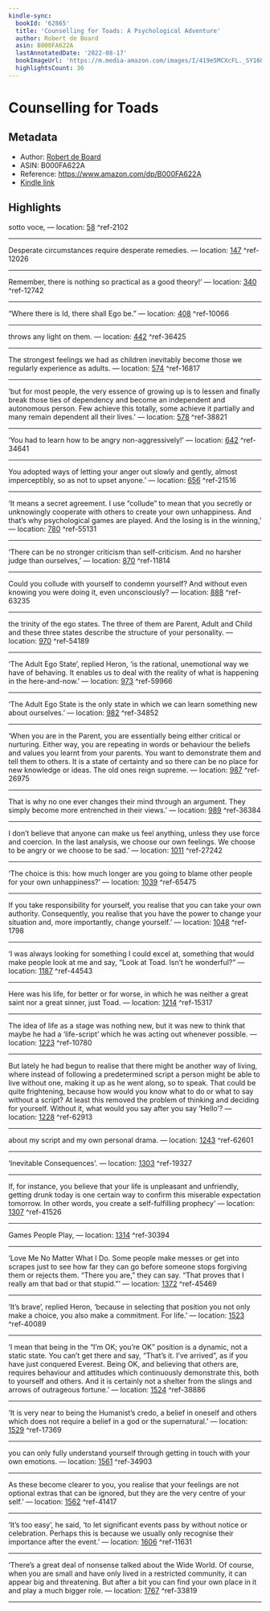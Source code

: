 ```yaml
---
kindle-sync:
  bookId: '62865'
  title: 'Counselling for Toads: A Psychological Adventure'
  author: Robert de Board
  asin: B000FA622A
  lastAnnotatedDate: '2022-08-17'
  bookImageUrl: 'https://m.media-amazon.com/images/I/419e5MCXcFL._SY160.jpg'
  highlightsCount: 36
---
```

# Counselling for Toads
## Metadata
* Author: [Robert de Board](https://www.amazon.comundefined)
* ASIN: B000FA622A
* Reference: https://www.amazon.com/dp/B000FA622A
* [Kindle link](kindle://book?action=open&asin=B000FA622A)

## Highlights
sotto voce, — location: [58](kindle://book?action=open&asin=B000FA622A&location=58) ^ref-2102

---
Desperate circumstances require desperate remedies. — location: [147](kindle://book?action=open&asin=B000FA622A&location=147) ^ref-12026

---
Remember, there is nothing so practical as a good theory!’ — location: [340](kindle://book?action=open&asin=B000FA622A&location=340) ^ref-12742

---
“Where there is Id, there shall Ego be.” — location: [408](kindle://book?action=open&asin=B000FA622A&location=408) ^ref-10066

---
throws any light on them. — location: [442](kindle://book?action=open&asin=B000FA622A&location=442) ^ref-36425

---
The strongest feelings we had as children inevitably become those we regularly experience as adults. — location: [574](kindle://book?action=open&asin=B000FA622A&location=574) ^ref-16817

---
‘but for most people, the very essence of growing up is to lessen and finally break those ties of dependency and become an independent and autonomous person. Few achieve this totally, some achieve it partially and many remain dependent all their lives.’ — location: [578](kindle://book?action=open&asin=B000FA622A&location=578) ^ref-38821

---
‘You had to learn how to be angry non-aggressively!’ — location: [642](kindle://book?action=open&asin=B000FA622A&location=642) ^ref-34641

---
You adopted ways of letting your anger out slowly and gently, almost imperceptibly, so as not to upset anyone.’ — location: [656](kindle://book?action=open&asin=B000FA622A&location=656) ^ref-21516

---
‘It means a secret agreement. I use “collude” to mean that you secretly or unknowingly cooperate with others to create your own unhappiness. And that’s why psychological games are played. And the losing is in the winning,’ — location: [780](kindle://book?action=open&asin=B000FA622A&location=780) ^ref-55131

---
‘There can be no stronger criticism than self-criticism. And no harsher judge than ourselves,’ — location: [870](kindle://book?action=open&asin=B000FA622A&location=870) ^ref-11814

---
Could you collude with yourself to condemn yourself? And without even knowing you were doing it, even unconsciously? — location: [888](kindle://book?action=open&asin=B000FA622A&location=888) ^ref-63235

---
the trinity of the ego states. The three of them are Parent, Adult and Child and these three states describe the structure of your personality. — location: [970](kindle://book?action=open&asin=B000FA622A&location=970) ^ref-54189

---
‘The Adult Ego State’, replied Heron, ‘is the rational, unemotional way we have of behaving. It enables us to deal with the reality of what is happening in the here-and-now.’ — location: [973](kindle://book?action=open&asin=B000FA622A&location=973) ^ref-59966

---
‘The Adult Ego State is the only state in which we can learn something new about ourselves.’ — location: [982](kindle://book?action=open&asin=B000FA622A&location=982) ^ref-34852

---
‘When you are in the Parent, you are essentially being either critical or nurturing. Either way, you are repeating in words or behaviour the beliefs and values you learnt from your parents. You want to demonstrate them and tell them to others. It is a state of certainty and so there can be no place for new knowledge or ideas. The old ones reign supreme. — location: [987](kindle://book?action=open&asin=B000FA622A&location=987) ^ref-26975

---
That is why no one ever changes their mind through an argument. They simply become more entrenched in their views.’ — location: [989](kindle://book?action=open&asin=B000FA622A&location=989) ^ref-36384

---
I don’t believe that anyone can make us feel anything, unless they use force and coercion. In the last analysis, we choose our own feelings. We choose to be angry or we choose to be sad.’ — location: [1011](kindle://book?action=open&asin=B000FA622A&location=1011) ^ref-27242

---
‘The choice is this: how much longer are you going to blame other people for your own unhappiness?’ — location: [1039](kindle://book?action=open&asin=B000FA622A&location=1039) ^ref-65475

---
If you take responsibility for yourself, you realise that you can take your own authority. Consequently, you realise that you have the power to change your situation and, more importantly, change yourself.’ — location: [1048](kindle://book?action=open&asin=B000FA622A&location=1048) ^ref-1798

---
‘I was always looking for something I could excel at, something that would make people look at me and say, “Look at Toad. Isn’t he wonderful?” — location: [1187](kindle://book?action=open&asin=B000FA622A&location=1187) ^ref-44543

---
Here was his life, for better or for worse, in which he was neither a great saint nor a great sinner, just Toad. — location: [1214](kindle://book?action=open&asin=B000FA622A&location=1214) ^ref-15317

---
The idea of life as a stage was nothing new, but it was new to think that maybe he had a ‘life-script’ which he was acting out whenever possible. — location: [1223](kindle://book?action=open&asin=B000FA622A&location=1223) ^ref-10780

---
But lately he had begun to realise that there might be another way of living, where instead of following a predetermined script a person might be able to live without one, making it up as he went along, so to speak. That could be quite frightening, because how would you know what to do or what to say without a script? At least this removed the problem of thinking and deciding for yourself. Without it, what would you say after you say ‘Hello’? — location: [1228](kindle://book?action=open&asin=B000FA622A&location=1228) ^ref-62913

---
about my script and my own personal drama. — location: [1243](kindle://book?action=open&asin=B000FA622A&location=1243) ^ref-62601

---
‘Inevitable Consequences’. — location: [1303](kindle://book?action=open&asin=B000FA622A&location=1303) ^ref-19327

---
If, for instance, you believe that your life is unpleasant and unfriendly, getting drunk today is one certain way to confirm this miserable expectation tomorrow. In other words, you create a self-fulfilling prophecy’ — location: [1307](kindle://book?action=open&asin=B000FA622A&location=1307) ^ref-41526

---
Games People Play, — location: [1314](kindle://book?action=open&asin=B000FA622A&location=1314) ^ref-30394

---
‘Love Me No Matter What I Do. Some people make messes or get into scrapes just to see how far they can go before someone stops forgiving them or rejects them. “There you are,” they can say. “That proves that I really am that bad or that stupid.”’ — location: [1372](kindle://book?action=open&asin=B000FA622A&location=1372) ^ref-45469

---
‘It’s brave’, replied Heron, ‘because in selecting that position you not only make a choice, you also make a commitment. For life.’ — location: [1523](kindle://book?action=open&asin=B000FA622A&location=1523) ^ref-40089

---
‘I mean that being in the “I’m OK; you’re OK” position is a dynamic, not a static state. You can’t get there and say, “That’s it. I’ve arrived”, as if you have just conquered Everest. Being OK, and believing that others are, requires behaviour and attitudes which continuously demonstrate this, both to yourself and others. And it is certainly not a shelter from the slings and arrows of outrageous fortune.’ — location: [1524](kindle://book?action=open&asin=B000FA622A&location=1524) ^ref-38886

---
‘It is very near to being the Humanist’s credo, a belief in oneself and others which does not require a belief in a god or the supernatural.’ — location: [1529](kindle://book?action=open&asin=B000FA622A&location=1529) ^ref-17369

---
you can only fully understand yourself through getting in touch with your own emotions. — location: [1561](kindle://book?action=open&asin=B000FA622A&location=1561) ^ref-34903

---
As these become clearer to you, you realise that your feelings are not optional extras that can be ignored, but they are the very centre of your self.’ — location: [1562](kindle://book?action=open&asin=B000FA622A&location=1562) ^ref-41417

---
‘It’s too easy’, he said, ‘to let significant events pass by without notice or celebration. Perhaps this is because we usually only recognise their importance after the event.’ — location: [1606](kindle://book?action=open&asin=B000FA622A&location=1606) ^ref-11631

---
‘There’s a great deal of nonsense talked about the Wide World. Of course, when you are small and have only lived in a restricted community, it can appear big and threatening. But after a bit you can find your own place in it and play a much bigger role. — location: [1767](kindle://book?action=open&asin=B000FA622A&location=1767) ^ref-33819

---
